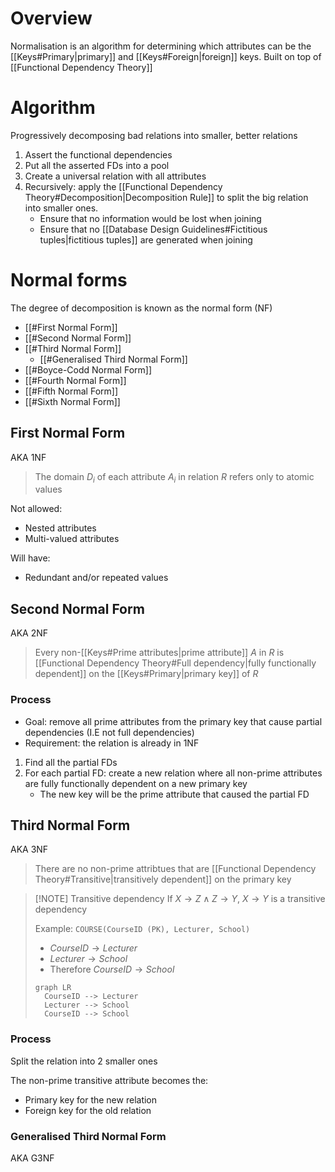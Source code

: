 # Overview
Normalisation is an algorithm for determining which attributes can be the [[Keys#Primary|primary]] and [[Keys#Foreign|foreign]] keys. Built on top of [[Functional Dependency Theory]]

# Algorithm
Progressively decomposing bad relations into smaller, better relations

1. Assert the functional dependencies
2. Put all the asserted FDs into a pool
3. Create a universal relation with all attributes
4. Recursively: apply the [[Functional Dependency Theory#Decomposition|Decomposition Rule]] to split the big relation into smaller ones.
	- Ensure that no information would be lost when joining
	- Ensure that no [[Database Design Guidelines#Fictitious tuples|fictitious tuples]] are generated when joining


# Normal forms
The degree of decomposition is known as the normal form (NF)

- [[#First Normal Form]]
- [[#Second Normal Form]]
- [[#Third Normal Form]]
	- [[#Generalised Third Normal Form]]
- [[#Boyce-Codd Normal Form]]
- [[#Fourth Normal Form]]
- [[#Fifth Normal Form]]
- [[#Sixth Normal Form]]

## First Normal Form
AKA 1NF

> The domain $D_{i}$ of each attribute $A_{i}$ in relation $R$ refers only to atomic values

Not allowed:
- Nested attributes
- Multi-valued attributes

Will have:
- Redundant and/or repeated values

## Second Normal Form
AKA 2NF

> Every non-[[Keys#Prime attributes|prime attribute]] $A$ in $R$ is [[Functional Dependency Theory#Full dependency|fully functionally dependent]] on the [[Keys#Primary|primary key]] of $R$

### Process
- Goal: remove all prime attributes from the primary key that cause partial dependencies (I.E not full dependencies)
- Requirement: the relation is already in 1NF

1. Find all the partial FDs
2. For each partial FD: create a new relation where all non-prime attributes are fully functionally dependent on a new primary key
	- The new key will be the prime attribute that caused the partial FD

## Third Normal Form
AKA 3NF

> There are no non-prime attribtues that are [[Functional Dependency Theory#Transitive|transitively dependent]] on the primary key

> [!NOTE] Transitive dependency
> If $X \rightarrow Z \land Z \rightarrow Y$, $X \rightarrow Y$ is a transitive dependency 
>
>Example: `COURSE(CourseID (PK), Lecturer, School)`
>- $CourseID \rightarrow Lecturer$
>- $Lecturer \rightarrow School$
>- Therefore $CourseID \rightarrow School$
>
>```mermaid
>graph LR
>	CourseID --> Lecturer
>	Lecturer --> School
>	CourseID --> School
> ```

### Process
Split the relation into 2 smaller ones

The non-prime transitive attribute becomes the:
- Primary key for the new relation
- Foreign key for the old relation
### Generalised Third Normal Form
AKA G3NF
